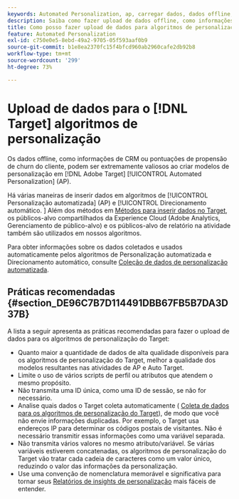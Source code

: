 ```yaml
---
keywords: Automated Personalization, ap, carregar dados, dados offline, algoritmo de personalização, direcionamento automático, direcionamento automático, práticas recomendadas
description: Saiba como fazer upload de dados offline, como informações de CRM, ao criar modelos de personalização no Adobe [!DNL Target] Atividades do Automated Personalization (AP).
title: Como posso fazer upload de dados para algoritmos de personalização?
feature: Automated Personalization
exl-id: c750e0e5-8ebd-49a2-9705-05f593aaf0b9
source-git-commit: b1e8ea2370fc15f4bfcd960ab2960cafe2db92b8
workflow-type: tm+mt
source-wordcount: '299'
ht-degree: 73%

---
```


# Upload de dados para o [!DNL Target] algoritmos de personalização

Os dados offline, como informações de CRM ou pontuações de propensão de churn do cliente, podem ser extremamente valiosos ao criar modelos de personalização em [!DNL Adobe Target] [!UICONTROL Automated Personalization] (AP).

Há várias maneiras de inserir dados em algoritmos de [!UICONTROL Personalização automatizada] (AP) e [!UICONTROL Direcionamento automático. ] Além dos métodos em  [Métodos para inserir dados no Target](https://developer.adobe.com/target/before-implement/methods-to-get-data-into-target/methods-to-get-data-into-target/), os públicos-alvo compartilhados da Experience Cloud (Adobe Analytics, Gerenciamento de público-alvo) e os públicos-alvo de relatório na atividade também são utilizados em nossos algoritmos.

Para obter informações sobre os dados coletados e usados automaticamente pelos algoritmos de Personalização automatizada e Direcionamento automático, consulte [Coleção de dados de personalização automatizada](/help/main/c-activities/t-automated-personalization/ap-data.md).

## Práticas recomendadas {#section_DE96C7B7D114491DBB67FB5B7DA3D37B}

A lista a seguir apresenta as práticas recomendadas para fazer o upload de dados para os algoritmos de personalização do Target:

* Quanto maior a quantidade de dados de alta qualidade disponíveis para os algoritmos de personalização do Target, melhor a qualidade dos modelos resultantes nas atividades de AP e Auto Target.
* Limite o uso de vários scripts de perfil ou atributos que atendem o mesmo propósito.
* Não transmita uma ID única, como uma ID de sessão, se não for necessário.
* Analise quais dados o Target coleta automaticamente (  [Coleta de dados para os algoritmos de personalização do Target](/help/main/c-activities/t-automated-personalization/ap-data.md)), de modo que você não envie informações duplicadas. Por exemplo, o Target usa endereços IP para determinar os códigos postais de visitantes. Não é necessário transmitir essas informações como uma variável separada.
* Não transmita vários valores no mesmo atributo/variável. Se várias variáveis estiverem concatenadas, os algoritmos de personalização do Target vão tratar cada cadeia de caracteres como um valor único, reduzindo o valor das informações da personalização.
* Use uma convenção de nomenclatura memorável e significativa para tornar seus  [Relatórios de insights de personalização](/help/main/c-reports/c-personalization-insights-reports/personalization-insights-reports.md#concept_A897070E1EDC403EB84CFB7A6ECAD767) mais fáceis de entender.
